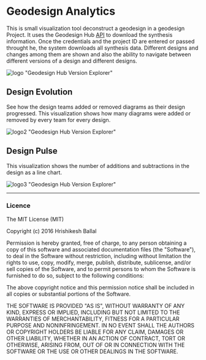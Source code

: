 # Geodesign Analytics
This is small visualization tool deconstruct a geodesign in a geodesign Project. It uses the Geodesign Hub [API](https://www.geodesignhub.com/api/) to download the synthesis information. Once the credentials and the project ID are entered or passed throught he, the system downloads all synthesis data. Different designs and changes among them are shown and also the ability to navigate between different versions of a design and different designs. 

![logo](http://i.imgur.com/hqvaHyH.gif) "Geodesign Hub Version Explorer"

## Design Evolution
See how the design teams added or removed diagrams as their design progressed. This visualization shows how many diagrams were added or removed by every team for every design. 

![logo2](http://i.imgur.com/xVfW0lr.png) "Geodesign Hub Version Explorer"

## Design Pulse
This visualization shows the number of additions and subtractions in the design as a line chart. 

![logo3](http://i.imgur.com/O1zSBSz.png) "Geodesign Hub Version Explorer"

---
### Licence
The MIT License (MIT)

Copyright (c) 2016 Hrishikesh Ballal

Permission is hereby granted, free of charge, to any person obtaining a copy
of this software and associated documentation files (the "Software"), to deal
in the Software without restriction, including without limitation the rights
to use, copy, modify, merge, publish, distribute, sublicense, and/or sell
copies of the Software, and to permit persons to whom the Software is
furnished to do so, subject to the following conditions:

The above copyright notice and this permission notice shall be included in all
copies or substantial portions of the Software.

THE SOFTWARE IS PROVIDED "AS IS", WITHOUT WARRANTY OF ANY KIND, EXPRESS OR
IMPLIED, INCLUDING BUT NOT LIMITED TO THE WARRANTIES OF MERCHANTABILITY,
FITNESS FOR A PARTICULAR PURPOSE AND NONINFRINGEMENT. IN NO EVENT SHALL THE
AUTHORS OR COPYRIGHT HOLDERS BE LIABLE FOR ANY CLAIM, DAMAGES OR OTHER
LIABILITY, WHETHER IN AN ACTION OF CONTRACT, TORT OR OTHERWISE, ARISING FROM,
OUT OF OR IN CONNECTION WITH THE SOFTWARE OR THE USE OR OTHER DEALINGS IN THE
SOFTWARE.
